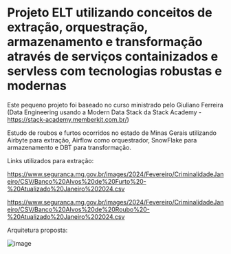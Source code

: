 # Projeto ELT utilizando conceitos de extração, orquestração, armazenamento e transformação através de serviços containizados e servless com tecnologias robustas e modernas

Este pequeno projeto foi baseado no curso ministrado pelo Giuliano Ferreira (Data Engineering usando a Modern Data Stack da Stack Academy - https://stack-academy.memberkit.com.br/)

Estudo de roubos e furtos ocorridos no estado de Minas Gerais utilizando Airbyte para extração, Airflow como orquestrador, SnowFlake para armazenamento e DBT para transformação.

Links utilizados para extração:

https://www.seguranca.mg.gov.br/images/2024/Fevereiro/CriminalidadeJaneiro/CSV/Banco%20Alvos%20de%20Furto%20-%20Atualizado%20Janeiro%202024.csv

https://www.seguranca.mg.gov.br/images/2024/Fevereiro/CriminalidadeJaneiro/CSV/Banco%20Alvos%20de%20Roubo%20-%20Atualizado%20Janeiro%202024.csv

Arquitetura proposta:

![image](https://github.com/gsvimieiro/POC_crimesMG_Airbyte_Airflow_DBT_SnowFlake/assets/25323854/3b05fffb-de88-4e1e-b08a-fba771033c84)
